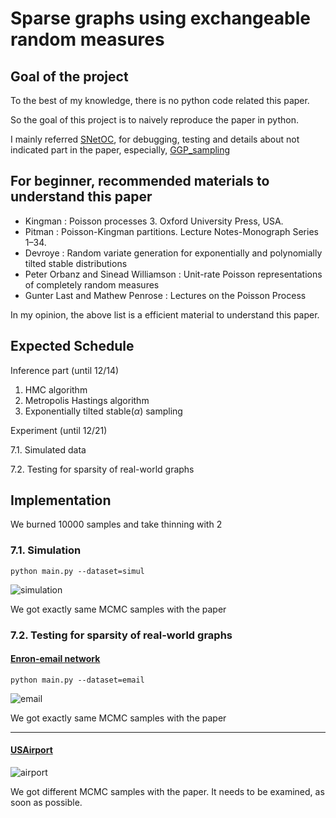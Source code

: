 # Sparse graphs using exchangeable random measures

## Goal of the project

To the best of my knowledge, there is no python code related this paper.

So the goal of this project is to naively reproduce the paper in python.

I mainly referred [SNetOC](https://github.com/misxenia/SNetOC), for debugging, testing and details about not indicated part in the paper, especially, [GGP_sampling](https://github.com/leequant761/Sparse-graphs-using-exchangeable-random-measures/blob/main/rnd.py)

## For beginner, recommended materials to understand this paper

* Kingman : Poisson processes 3. Oxford University Press, USA.
* Pitman : Poisson-Kingman partitions. Lecture Notes-Monograph Series 1–34.
* Devroye : Random variate generation for exponentially and polynomially tilted stable distributions
* Peter Orbanz and Sinead Williamson : Unit-rate Poisson representations of completely random measures
* Gunter Last and Mathew Penrose : Lectures on the Poisson Process

In my opinion, the above list is a efficient material to understand this paper.

## Expected Schedule

Inference part (until 12/14)

1. HMC algorithm
2.  Metropolis Hastings algorithm
3. Exponentially tilted stable$(\alpha)$ sampling

Experiment (until 12/21)

7.1. Simulated data

7.2. Testing for sparsity of real-world graphs

## Implementation

We burned 10000 samples and take thinning with 2

### 7.1. Simulation

```
python main.py --dataset=simul
```

![simulation](D:\카이스트\베이지안머신러닝\project_code\picture\simulation.png)

We got exactly same MCMC samples with the paper

### 7.2. Testing for sparsity of real-world graphs

#### [Enron-email network](http://snap.stanford.edu/data/email-Enron.html)

```
python main.py --dataset=email
```

![email](D:\카이스트\베이지안머신러닝\project_code\picture\email.png)

We got exactly same MCMC samples with the paper

---

#### [USAirport](http://opsahl.co.uk/tnet/datasets/USairport_2010.dl)

![airport](D:\카이스트\베이지안머신러닝\project_code\picture\airport.png)

We got different MCMC samples with the paper. It needs to be examined, as soon as possible.
